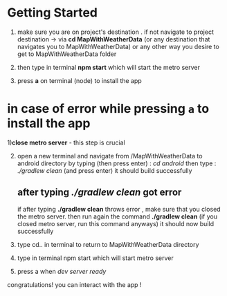 # Getting Started
1) make sure you are on project's destination . if not navigate to project destination -> 
via **cd MapWithWeatherData** (or any destination that navigates you to MapWithWeatherData) or any other way you desire to get to MapWithWeatherData folder

2) then type in terminal **npm start** which will start the metro server
3) press **a** on terminal (node) to install the app

# in case of error while pressing `a` to install the app

1)**close metro server** - this step is crucial

2) open a new terminal and navigate from /MapWithWeatherData to android directory by typing (then press enter) :  *cd android*
   then type :  *./gradlew clean* (and press enter) it should  build successfully
   
   ## after typing *./gradlew clean* got error
   
   if after typing **./gradlew clean** throws error , make sure that you closed the metro server. 
   then run again the command **./gradlew clean** (if you closed metro server, run this command anyways) it should now build successfully

4) type cd.. in terminal to return to MapWithWeatherData directory
5) type in terminal npm start which will start metro server
6) press a when *dev server ready*

congratulations! you can interact with the app !


